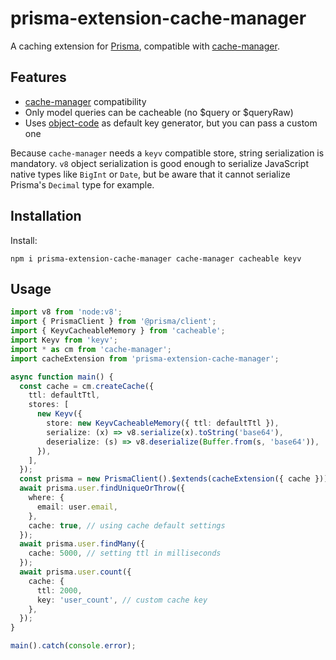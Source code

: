 # prisma-extension-cache-manager

A caching extension for [Prisma](https://www.prisma.io/), compatible with [cache-manager](https://www.npmjs.com/package/cache-manager).

## Features

- [cache-manager](https://www.npmjs.com/package/cache-manager) compatibility
- Only model queries can be cacheable (no $query or $queryRaw)
- Uses [object-code](https://www.npmjs.com/package/object-code) as default key generator, but you can pass a custom one

Because `cache-manager` needs a `keyv` compatible store, string serialization is mandatory.
`v8` object serialization is good enough to serialize JavaScript native types like `BigInt` or `Date`,
but be aware that it cannot serialize Prisma's `Decimal` type for example.

## Installation

Install:

```
npm i prisma-extension-cache-manager cache-manager cacheable keyv
```

## Usage

```typescript
import v8 from 'node:v8';
import { PrismaClient } from '@prisma/client';
import { KeyvCacheableMemory } from 'cacheable';
import Keyv from 'keyv';
import * as cm from 'cache-manager';
import cacheExtension from 'prisma-extension-cache-manager';

async function main() {
  const cache = cm.createCache({
    ttl: defaultTtl,
    stores: [
      new Keyv({
        store: new KeyvCacheableMemory({ ttl: defaultTtl }),
        serialize: (x) => v8.serialize(x).toString('base64'),
        deserialize: (s) => v8.deserialize(Buffer.from(s, 'base64')),
      }),
    ],
  });
  const prisma = new PrismaClient().$extends(cacheExtension({ cache }));
  await prisma.user.findUniqueOrThrow({
    where: {
      email: user.email,
    },
    cache: true, // using cache default settings
  });
  await prisma.user.findMany({
    cache: 5000, // setting ttl in milliseconds
  });
  await prisma.user.count({
    cache: {
      ttl: 2000,
      key: 'user_count', // custom cache key
    },
  });
}

main().catch(console.error);
```
